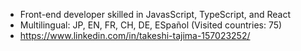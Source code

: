 - Front-end developer skilled in JavasScript, TypeScript, and React
- Multilingual: JP, EN, FR, CH, DE, ESpañol (Visited countries: 75)
- https://www.linkedin.com/in/takeshi-tajima-157023252/

